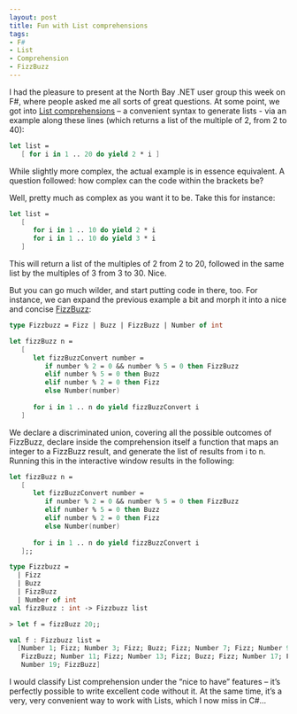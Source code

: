 ```yaml
---
layout: post
title: Fun with List comprehensions
tags:
- F#
- List
- Comprehension
- FizzBuzz
---
```


I had the pleasure to present at the North Bay .NET user group this week on F#, where people asked me all sorts of great questions. At some point, we got into [List comprehensions](http://en.wikipedia.org/wiki/List_comprehension#F.23) – a convenient syntax to generate lists - via an example along these lines (which returns a list of the multiple of 2, from 2 to 40):  

``` fsharp
let list = 
   [ for i in 1 .. 20 do yield 2 * i ]
``` 

While slightly more complex, the actual example is in essence equivalent. A question followed: how complex can the code within the brackets be?

Well, pretty much as complex as you want it to be. Take this for instance:

``` fsharp
let list =
   [
      for i in 1 .. 10 do yield 2 * i
      for i in 1 .. 10 do yield 3 * i
   ]
``` 

This will return a list of the multiples of 2 from 2 to 20, followed in the same list by the multiples of 3 from 3 to 30. Nice.

But you can go much wilder, and start putting code in there, too. For instance, we can expand the previous example a bit and morph it into a nice and concise [FizzBuzz](http://www.codinghorror.com/blog/2007/02/why-cant-programmers-program.html):

``` fsharp
type Fizzbuzz = Fizz | Buzz | FizzBuzz | Number of int

let fizzBuzz n =
   [
      let fizzBuzzConvert number =
         if number % 2 = 0 && number % 5 = 0 then FizzBuzz
         elif number % 5 = 0 then Buzz
         elif number % 2 = 0 then Fizz
         else Number(number)
      
      for i in 1 .. n do yield fizzBuzzConvert i
   ]
``` 

We declare a discriminated union, covering all the possible outcomes of FizzBuzz, declare inside the comprehension itself a function that maps an integer to a FizzBuzz result, and generate the list of results from i to n. Running this in the interactive window results in the following:

``` fsharp
let fizzBuzz n =
   [
      let fizzBuzzConvert number =
         if number % 2 = 0 && number % 5 = 0 then FizzBuzz
         elif number % 5 = 0 then Buzz
         elif number % 2 = 0 then Fizz
         else Number(number)
      
      for i in 1 .. n do yield fizzBuzzConvert i
   ];;

type Fizzbuzz =
  | Fizz
  | Buzz
  | FizzBuzz
  | Number of int
val fizzBuzz : int -> Fizzbuzz list

> let f = fizzBuzz 20;;

val f : Fizzbuzz list =
  [Number 1; Fizz; Number 3; Fizz; Buzz; Fizz; Number 7; Fizz; Number 9;
   FizzBuzz; Number 11; Fizz; Number 13; Fizz; Buzz; Fizz; Number 17; Fizz;
   Number 19; FizzBuzz]
``` 

I would classify List comprehension under the “nice to have” features – it’s perfectly possible to write excellent code without it. At the same time, it’s a very, very convenient way to work with Lists, which I now miss in C#…
